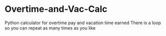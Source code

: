 # Overtime-and-Vac-Calc
Python calculator for overtime pay and vacation time earned
There is a loop so you can repeat as many times as you like
